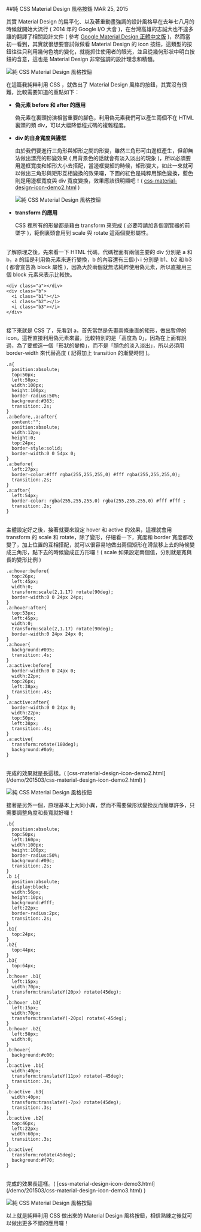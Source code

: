 <!-- @@master  = ../../_layout.html-->

<!-- @@block  =  jsBottom-->

<include src="../../_articles-js.html"></include>

<!-- @@close-->

<!-- @@block  =  css-->

<include src="../../_articles-css.html"></include>

<!-- @@close-->

<!-- @@block  =  articles-social-->

<include src="../../_articles-social.html"></include>

<!-- @@close-->

<!-- @@block  =  articles-footer-->

<include src="../../_articles.html"></include>

<!-- @@close-->

<!-- @@block  =  meta-->

<meta property="article:published_time" content="2015-03-25T23:45:00+01:00">

<meta name="keywords" content="css,material,material design,icon,flat">

<meta name="description" content="當初一看到 Material Design，其實就很想要嘗試做做看 Material Design 的 icon 按鈕，這類型的按鈕往往只利用幾何色塊的變化，就能抓住使用者的眼光，並且從幾何形狀中明白按鈕的含意，這也是 Material Design 非常強調的設計理念和精髓。">

<meta itemprop="name" content="純 CSS Material Design 風格按鈕 - OXXO.STUDIO">

<meta itemprop="image" content="http://www.oxxostudio.tw/img/articles/201503/20150325_1_01.gif">

<meta itemprop="description" content="當初一看到 Material Design，其實就很想要嘗試做做看 Material Design 的 icon 按鈕，這類型的按鈕往往只利用幾何色塊的變化，就能抓住使用者的眼光，並且從幾何形狀中明白按鈕的含意，這也是 Material Design 非常強調的設計理念和精髓。">

<meta property="og:title" content="純 CSS Material Design 風格按鈕 - OXXO.STUDIO" >

<meta property="og:url" content="http://www.oxxostudio.tw/articles/201503/css-material-design-icon.html">

<meta property="og:image" content="http://www.oxxostudio.tw/img/articles/201503/20150325_1_01.gif">

<meta property="og:description" content="當初一看到 Material Design，其實就很想要嘗試做做看 Material Design 的 icon 按鈕，這類型的按鈕往往只利用幾何色塊的變化，就能抓住使用者的眼光，並且從幾何形狀中明白按鈕的含意，這也是 Material Design 非常強調的設計理念和精髓。" >

<title>純 CSS Material Design 風格按鈕 - OXXO.STUDIO</title> 

<!-- @@close-->

<!-- @@block  =  articles-content--> 

##純 CSS Material Design 風格按鈕  <span class="article-date" tag="css"><i></i>MAR 25, 2015</span>

其實 Material Design 的扁平化、以及著重動畫強調的設計風格早在去年七八月的時候就開始大流行 ( 2014 年的 Google I/O 大會 )，在台灣高雄的志誠大也不遑多讓的翻譯了相關設計文件 ( 參考 [Google Material Design 正體中文版](http://wcc723.gitbooks.io/google_design_translate/content/) )，然而當初一看到，其實就很想要嘗試做做看 Material Design 的 icon 按鈕，這類型的按鈕往往只利用幾何色塊的變化，就能抓住使用者的眼光，並且從幾何形狀中明白按鈕的含意，這也是 Material Design 非常強調的設計理念和精髓。

![純 CSS Material Design 風格按鈕](/img/articles/201503/20150325_1_02.jpg)

在這篇我純粹利用 CSS ，就做出了 Material Design 風格的按鈕，其實沒有很難，比較需要知道的重點如下：

- **偽元素 before 和 after 的應用**

	偽元素在裏頭扮演相當重要的腳色，利用偽元素我們可以產生兩個不在 HTML 裏頭的類 div，可以大幅降低程式碼的複雜程度。

- **div 的自身寬度與邊框**

	由於我們要進行三角形與矩形之間的形變，雖然三角形可由邊框產生，但卻無法做出漂亮的形變效果 ( 用背景色的話就會有淡入淡出的現象 )，所以必須要用邊框寬度和矩形大小去搭配，當邊框變細的時候，矩形變大，如此一來就可以做出三角形與矩形互相變換的效果囉，下圖的紅色是純粹用顏色變換，藍色則是用邊框寬度與 div 寬度變換，效果應該很明顯吧！( [css-material-design-icon-demo2.html](/demo/201503/css-material-design-icon-demo2.html) )

	![純 CSS Material Design 風格按鈕](/img/articles/201503/20150325_1_03.gif)

- **transform 的應用**

	CSS 裡所有的形變都是藉由 transform 來完成 ( 必要時請加各個瀏覽器的前墜字 )，範例裏頭會用到 scale 與 rotate 這兩個變形屬性。

<br/>
了解原理之後，先來看一下 HTML 代碼，代碼裡面有兩個主要的 div 分別是 a 和 b，a 的話是利用偽元素來進行變換，b 的內容還有三個小 i 分別是 b1、b2 和 b3 ( 都會宣告為 block 屬性 )，因為大於兩個就無法純粹使用偽元素，所以直接用三個 block 元素來表示比較快。

	<div class="a"></div>
	<div class="b">
	  <i class="b1"></i>
	  <i class="b2"></i>
	  <i class="b3"></i>
	</div>

<br/>
接下來就是 CSS 了，先看到 a，首先當然是先畫兩條垂直的矩形，做出暫停的 icon，這裡直接利用偽元素來畫，比較特別的是「高度為 0」，因為在上面有說過，為了要塑造一個「形狀的變換」，而不是「顏色的淡入淡出」，所以必須用 border-width 來代替高度 ( 記得加上 transition 的漸變時間 )。

	.a{
	  position:absolute;
	  top:50px;
	  left:50px;
	  width:100px;
	  height:100px;
	  border-radius:50%;
	  background:#363;
	  transition:.2s;
	}
	.a:before,.a:after{
	  content:"";
	  position:absolute;
	  width:12px;
	  height:0;
	  top:24px;
	  border-style:solid;
	  border-width:0 0 54px 0;
	}
	.a:before{
	  left:27px;
	  border-color:#fff rgba(255,255,255,0) #fff rgba(255,255,255,0);
	  transition:.2s;
	}
	.a:after{
	  left:54px;
	  border-color: rgba(255,255,255,0) rgba(255,255,255,0) #fff #fff ;
	  transition:.2s;
	}

<br/>
主體設定好之後，接著就要來設定 hover 和 active 的效果，這裡就會用 transform 的 scale 和 rotate，除了變形，仔細看一下，寬度和 border 寬度都改變了，加上位置的互相搭配，就可以很容易地做出兩個矩形在滑鼠移上去的時候變成三角形，點下去的時候變成正方形囉！( scale 如果設定兩個值，分別就是寬與長的變形比例 )

	.a:hover:before{
	  top:26px;
	  left:45px;
	  width:0;
	  transform:scale(2,1.17) rotate(90deg);
	  border-width:0 0 24px 24px; 
	}
	.a:hover:after{
	  top:53px;
	  left:45px;
	  width:0;
	  transform:scale(2,1.17) rotate(90deg);
	  border-width:0 24px 24px 0; 
	}
	.a:hover{
	  background:#095;
	  transition:.4s;
	}
	.a:active:before{
	  border-width:0 0 24px 0;
	  width:22px;
	  top:26px;
	  left:38px;
	  transition:.4s;
	}
	.a:active:after{
	  border-width:0 0 24px 0;
	  width:22px;
	  top:50px;
	  left:38px;
	  transition:.4s;
	}
	.a:active{
	  transform:rotate(180deg);
	  background:#0a9;
	}

<br/>
完成的效果就是長這樣。( [css-material-design-icon-demo2.html](/demo/201503/css-material-design-icon-demo2.html) )

![純 CSS Material Design 風格按鈕](/img/articles/201503/20150325_1_04.gif)

接著是另外一個，原理基本上大同小異，然而不需要做形狀變換反而簡單許多，只需要調整角度和長寬就好囉！

	.b{
	  position:absolute;
	  top:50px;
	  left:160px;
	  width:100px;
	  height:100px;
	  border-radius:50%;
	  background:#09c;
	  transition:.2s;
	}
	.b i{
	  position:absolute;
	  display:block;
	  width:56px;
	  height:10px;
	  background:#fff;
	  left:22px;
	  border-radius:2px;
	  transition:.2s;
	}
	.b1{
	  top:24px;
	}
	.b2{
	  top:44px;
	}
	.b3{
	  top:64px;
	}
	.b:hover .b1{
	  left:15px;
	  width:70px;
	  transform:translateY(20px) rotate(45deg);
	}
	.b:hover .b3{
	  left:15px;
	  width:70px;
	  transform:translateY(-20px) rotate(-45deg);
	}
	.b:hover .b2{
	  left:50px;
	  width:0;
	}
	.b:hover{
	  background:#c00;
	}
	.b:active .b1{
	  width:40px;
	  transform:translateY(11px) rotate(-45deg);
	  transition:.3s;
	}
	.b:active .b3{
	  width:40px;
	  transform:translateY(-7px) rotate(45deg);
	  transition:.3s;
	}
	.b:active .b2{
	  top:46px;
	  left:22px;
	  width:60px;
	  transition:.3s;
	}
	.b:active{
	  transform:rotate(45deg);
	  background:#f70;
	}


<br/>
完成的效果長這樣。( [css-material-design-icon-demo3.html](/demo/201503/css-material-design-icon-demo3.html) )

![純 CSS Material Design 風格按鈕](/img/articles/201503/20150325_1_05.gif)

以上就是純粹利用 CSS 做出來的 Material Design 風格按鈕，相信熟練之後就可以做出更多不錯的應用囉！

<!-- @@close-->